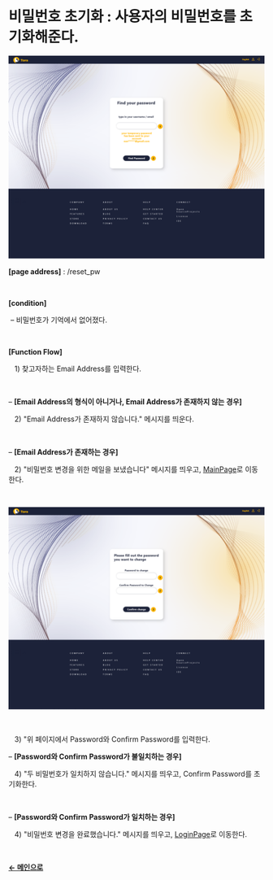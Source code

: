 # 비밀번호 초기화 : 사용자의 비밀번호를 초기화해준다.

![Find your password](/docs/image/ResetPassword_a.png)

**[page address]** : /reset_pw

<br/>

**[condition]**

&nbsp;&ndash; 비밀번호가 기억에서 없어졌다.

<br/>

**[Function Flow]**

&nbsp;&nbsp;&nbsp;1\) 찾고자하는 Email Address를 입력한다.

<br/>

&ndash; **[Email Address의 형식이 아니거나, Email Address가 존재하지 않는 경우]**

&nbsp;&nbsp;&nbsp;2\) "Email Address가 존재하지 않습니다." 메시지를 띄운다.

<br/>

&ndash; **[Email Address가 존재하는 경우]**    

&nbsp;&nbsp;&nbsp;2\) "비밀번호 변경을 위한 메일을 보냈습니다" 메시지를 띄우고, [MainPage](/docs/Main.md)로 이동한다.

<br/>

![fill out the password to change](/docs/image/ResetPassword_b.png)

<br/>

&nbsp;&nbsp;&nbsp;3\) "위 페이지에서 Password와 Confirm Password를 입력한다.

&ndash; **[Password와 Confirm Password가 불일치하는 경우]**    

&nbsp;&nbsp;&nbsp;4\) "두 비밀번호가 일치하지 않습니다." 메시지를 띄우고, Confirm Password를 초기화한다.

<br/>

&ndash; **[Password와 Confirm Password가 일치하는 경우]**    

&nbsp;&nbsp;&nbsp;4\) "비밀번호 변경을 완료했습니다." 메시지를 띄우고, [LoginPage](/docs/Login.md)로 이동한다.

<br/>


[**← 메인으로**](/readme.md)